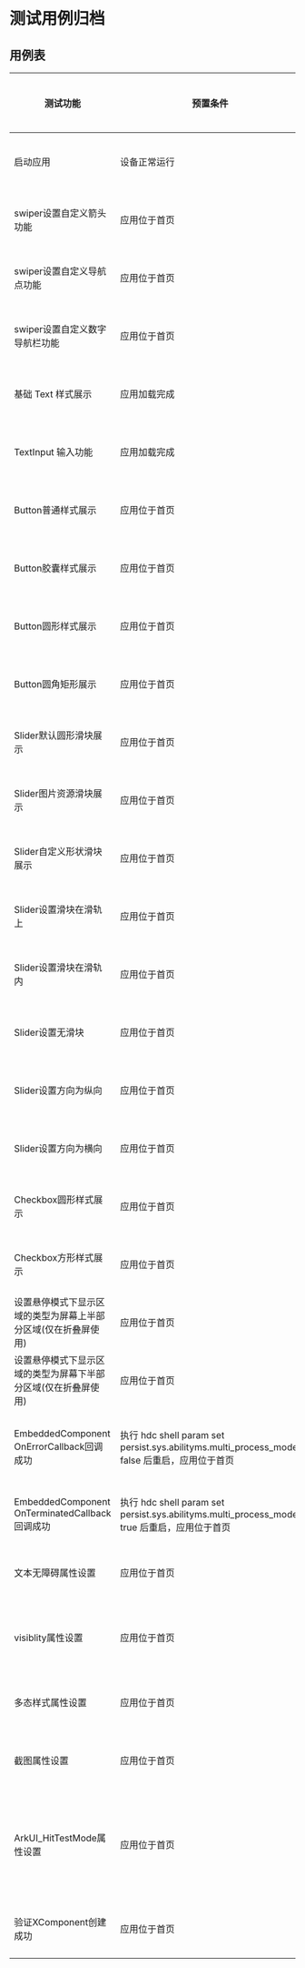 # 测试用例归档

## 用例表

| 测试功能                       | 预置条件     | 输入                                                         | 预期显示                                                     | 是否自动 | 测试结果 |
| ------------------------------ | ------------ | ------------------------------------------------------------ | ------------------------------------------------------------ | -------- | -------- |
| 启动应用                       | 设备正常运行 | 1.开启开发板 <br/>2.编译hap包并将hap包及环境烧录进开发板，运行测试用例<br /> | 成功拉起应用。                                               | 否       | 验证通过 |
| swiper设置自定义箭头功能       | 应用位于首页 | 1.点击首页Swiper按钮                                         | 1.第一个swiper左右两侧各有一个圆形的淡灰色的箭头，swiper内容为“0” | 否       | 验证通过 |
| swiper设置自定义导航点功能     | 应用位于首页 | 1.点击首页Swiper按钮                                         | 1.第二个swiper左上角有一个被选中为红色未被选中为灰色的导航栏，swiper内容为“0” | 否       | 验证通过 |
| swiper设置自定义数字导航栏功能 | 应用位于首页 | 1.点击首页Swiper按钮                                         | 1.第三个swiper左上角显示数字导航栏，左侧数字为1/14，其中数字1为红色，14为灰色，swiper内容为“0” | 否       | 验证通过 |
| 基础 Text 样式展示       | 应用加载完成 | 1.查看第一段文本                                         | 1.宽 200vp 高 30vp 带边框，斜体 600 字重，超长跑马灯、不可复制 | 否       | 验证通过 |
| TextInput 输入功能     | 应用加载完成 | 1.点击输入框尝试输入                         | 1.支持输入，第一个样式内联，第二个带清除按钮  | 否       | 验证通过 |
| Button普通样式展示 | 应用位于首页 | 1.点击首页Button按钮 2.点击ButtonType按钮 3.选择ARKUI_BUTTON_TYPE_NORMAL | Button为普通按钮 | 否 | 验证通过 |
| Button胶囊样式展示 | 应用位于首页 | 1.点击首页Button按钮 2.点击ButtonType按钮 3.选择ARKUI_BUTTON_TYPE_CAPSULE | Button为胶囊型按钮 | 否 | 验证通过 |
| Button圆形样式展示 | 应用位于首页 | 1.点击首页Button按钮 2.点击ButtonType按钮 3.选择ARKUI_BUTTON_TYPE_CIRCLE | Button为圆形按钮 | 否 | 验证通过 |
| Button圆角矩形展示 | 应用位于首页 | 1.点击首页Button按钮 2.点击ButtonType按钮 3.选择ARKUI_BUTTON_ROUNDED_RECTANGLE | Button为圆角矩形按钮 | 否 | 验证通过 |
| Slider默认圆形滑块展示 | 应用位于首页 | 1.点击首页Slider按钮 2.点击SliderBlockStyle按钮 3.选择ARKUI_SLIDER_BLOCK_STYLE_DEFAULT | Slider使用默认圆形滑块 | 否 | 验证通过 |
| Slider图片资源滑块展示 | 应用位于首页 | 1.点击首页Slider按钮 2.点击SliderBlockStyle按钮 3.选择ARKUI_SLIDER_BLOCK_STYLE_IMAGE | Slider使用图片资源作为滑块 | 否 | 验证通过 |
| Slider自定义形状滑块展示 | 应用位于首页 | 1.点击首页Slider按钮 2.点击SliderBlockStyle按钮 3.选择ARKUI_SLIDER_BLOCK_STYLE_SHAPE | Slider使用自定义形状作为滑块，示例中为矩形 | 否 | 验证通过 |
| Slider设置滑块在滑轨上 | 应用位于首页 | 1.点击首页Slider按钮 2.点击SliderStyle按钮 3.选择ARKUI_SLIDER_STYLE_OUT_SET | Slider滑块在滑轨上 | 否 | 验证通过 |
| Slider设置滑块在滑轨内 | 应用位于首页 | 1.点击首页Slider按钮 2.点击SliderStyle按钮 3.选择ARKUI_SLIDER_STYLE_IN_SET | Slider滑块在滑轨内 | 否 | 验证通过 |
| Slider设置无滑块 | 应用位于首页 | 1.点击首页Slider按钮 2.点击SliderStyle按钮 3.选择ARKUI_SLIDER_STYLE_NONE | Slider无滑块 | 否 | 验证通过 |
| Slider设置方向为纵向 | 应用位于首页 | 1.点击首页Slider按钮 2.点击SliderDirection按钮 3.选择ARKUI_SLIDER_DIRECTION_VERTICAL | Slider方向变为为纵向 | 否 | 验证通过 |
| Slider设置方向为横向 | 应用位于首页 | 1.点击首页Slider按钮 2.点击SliderDirection按钮 3.ARKUI_SLIDER_DIRECTION_HORIZONTAL | Slider方向变为为横向 | 否 | 验证通过 |
| Checkbox圆形样式展示 | 应用位于首页 | 1.点击首页CheckboxShape按钮 2.点击菜单CheckboxShape，选择ArkUI_CHECKBOX_SHAPE_CIRCLE | 圆形样式Checkbox，可点击进行复选 | 否 | 验证通过 |
| Checkbox方形样式展示 | 应用位于首页 | 1.点击首页CheckboxShape按钮 2.点击菜单CheckboxShape，选择ArkUI_CHECKBOX_SHAPE_SQUARE | 方形样式Checkbox，可点击进行复选 | 否 | 验证通过 |
| 设置悬停模式下显示区域的类型为屏幕上半部分区域(仅在折叠屏使用) | 应用位于首页 | 1.点击首页HoverModeAreaType按钮 2.点击菜单HoverModeAreaType，选择ARKUI_HOVER_MODE_AREA_TYPE_TOP | 悬停模式下显示区域的类型为屏幕上半部分区域 | 否 | 验证通过 |
| 设置悬停模式下显示区域的类型为屏幕下半部分区域(仅在折叠屏使用) | 应用位于首页 | 1.点击首页HoverModeAreaType按钮 2.点击菜单HoverModeAreaType，选择ARKUI_HOVER_MODE_AREA_TYPE_BOTTOM | 悬停模式下显示区域的类型为屏幕下半部分区域 | 否 | 验证通过 |
| EmbeddedComponent OnErrorCallback回调成功 | 执行 hdc shell param set persist.sys.abilityms.multi_process_model false 后重启，应用位于首页 | 1.点击首页embedded component按钮 | EmbeddedComponent onError回调被触发，打印日志{OnErrorCallback:        code=100018, name=start_ability_fail, message=Start ui extension ability failed, please check the want of UIextensionAbility.} | 否 | 验证通过 |
| EmbeddedComponent OnTerminatedCallback回调成功 | 执行 hdc shell param set persist.sys.abilityms.multi_process_model true 后重启，应用位于首页 | 1.点击首页embedded component按钮 | EmbeddedComponent onError回调被触发，打印日志{OnTerminatedCallback: code=0} | 否 | 验证通过 |
| 文本无障碍属性设置 | 应用位于首页 | 1.点击首页Accessibility按钮 | 观测Get日志设置属性值与Set函数一致 | 否 | 验证通过 |
| visiblity属性设置 | 应用位于首页 | 1.点击首页Public按钮 | 观测页面ArkUI Visibility Demo下方有个设置了属性为VISIBLE的背景色为绿色的Text文本，同时该文本上方有一个Text文本大小的空白区域，为设置了Hidden被隐藏的Text文本。 | 否 | 验证通过 |
| 多态样式属性设置 | 应用位于首页 | 1.点击首页Public按钮 <br/>2.向下滑动，寻找标记为normal和effective的两个按钮 | 点击effective的按钮后，按钮样式发生变化，再次点击，按钮样式还原。 | 否 | 验证通过 |
| 截图属性设置 | 应用位于首页 | 1.点击首页Public按钮 <br/>2.向下滑动，寻找标记为截图的按钮 | 点击截图按钮后，打印出ComponentSnapshot相关日志。 | 否 | 验证通过 |
| ArkUI_HitTestMode属性设置 | 应用位于首页 | 1.点击首页Public按钮 <br/>2.向下滑动，寻找标记为ARKUI_HIT_TEST_MODE_DEFAULT的Text | 有四个分别设置了不同ArkUI_HitTestMode参数的背景色为黄色的Text，下方为设置ARKUI_HIT_TEST_MODE_DEFAULT的红色Text堆叠在设置为ARKUI_HIT_TEST_MODE_TRANSPARENT的绿色文本组件上，同时有设置ARKUI_HIT_TEST_MODE_DEFAULT的蓝色Text。 | 否 | 验证通过 |
| 验证XComponent创建成功 | 应用位于首页 | 1.点击首页XComponent按钮 | 1.包含两个XComponent显示框 | 否 | 验证通过 |